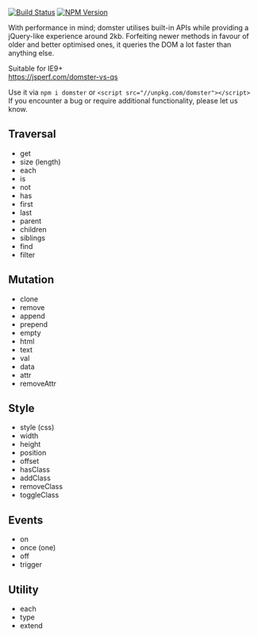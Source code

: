 [![Build Status](https://travis-ci.org/murger/domster.svg?branch=master)](https://travis-ci.org/murger/domster)
[![NPM Version](https://img.shields.io/npm/v/domster.svg)](https://www.npmjs.com/package/domster)

With performance in mind; domster utilises built-in APIs while providing
a jQuery-like experience around 2kb. Forfeiting newer methods in favour of
older and better optimised ones, it queries the DOM a lot faster than
anything else.

Suitable for IE9+\
https://jsperf.com/domster-vs-qs

Use it via `npm i domster` or `<script src="//unpkg.com/domster"></script>`\
If you encounter a bug or require additional functionality, please let us know.

## Traversal
* get
* size (length)
* each
* is
* not
* has
* first
* last
* parent
* children
* siblings
* find
* filter

## Mutation
* clone
* remove
* append
* prepend
* empty
* html
* text
* val
* data
* attr
* removeAttr

## Style
* style (css)
* width
* height
* position
* offset
* hasClass
* addClass
* removeClass
* toggleClass

## Events
* on
* once (one)
* off
* trigger

## Utility
* each
* type
* extend
